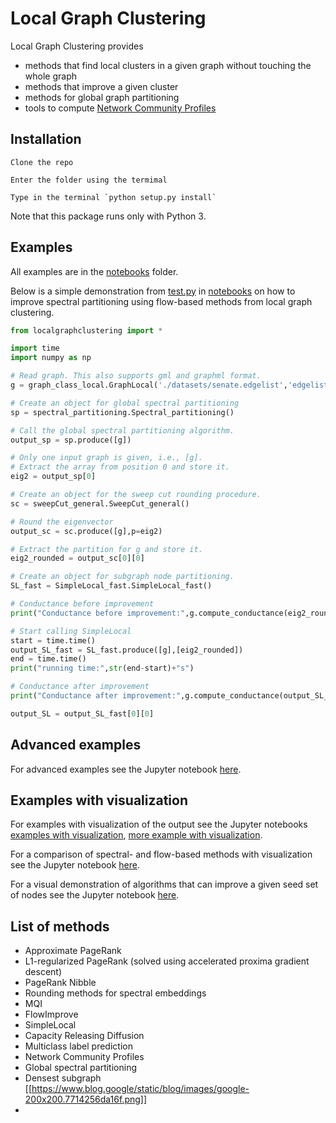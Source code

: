 # Local Graph Clustering

Local Graph Clustering provides

- methods that find local clusters in a given graph without touching the whole graph
- methods that improve a given cluster
- methods for global graph partitioning
- tools to compute [Network Community Profiles](http://www.tandfonline.com/doi/abs/10.1080/15427951.2009.10129177)

## Installation

```
Clone the repo
```
```
Enter the folder using the termimal
```
```
Type in the terminal `python setup.py install`
```
Note that this package runs only with Python 3.

## Examples

All examples are in the [notebooks](https://github.com/kfoynt/LocalGraphClustering/tree/test_branch/notebooks) folder.

Below is a simple demonstration from [test.py](https://github.com/kfoynt/LocalGraphClustering/blob/test_branch/notebooks/test.py) in [notebooks](https://github.com/kfoynt/LocalGraphClustering/tree/test_branch/notebooks) on how to improve spectral partitioning using flow-based methods from local graph clustering.

```python
from localgraphclustering import *

import time
import numpy as np

# Read graph. This also supports gml and graphml format.
g = graph_class_local.GraphLocal('./datasets/senate.edgelist','edgelist',' ')

# Create an object for global spectral partitioning
sp = spectral_partitioning.Spectral_partitioning()

# Call the global spectral partitioning algorithm.
output_sp = sp.produce([g])

# Only one input graph is given, i.e., [g].
# Extract the array from position 0 and store it.
eig2 = output_sp[0]

# Create an object for the sweep cut rounding procedure.
sc = sweepCut_general.SweepCut_general()

# Round the eigenvector
output_sc = sc.produce([g],p=eig2)

# Extract the partition for g and store it.
eig2_rounded = output_sc[0][0]

# Create an object for subgraph node partitioning.
SL_fast = SimpleLocal_fast.SimpleLocal_fast()

# Conductance before improvement
print("Conductance before improvement:",g.compute_conductance(eig2_rounded))

# Start calling SimpleLocal
start = time.time()
output_SL_fast = SL_fast.produce([g],[eig2_rounded])
end = time.time()
print("running time:",str(end-start)+"s")

# Conductance after improvement
print("Conductance after improvement:",g.compute_conductance(output_SL_fast[0][0]))

output_SL = output_SL_fast[0][0]
```

## Advanced examples

For advanced examples see the Jupyter notebook [here](https://github.com/kfoynt/LocalGraphClustering/blob/test_branch/notebooks/examples.ipynb).

## Examples with visualization

For examples with visualization of the output see the Jupyter notebooks [examples with visualization](https://github.com/kfoynt/LocalGraphClustering/blob/test_branch/notebooks/examples_with_visualization.ipynb), [more example with visualization](https://github.com/kfoynt/LocalGraphClustering/blob/test_branch/notebooks/more_examples_with_visualization.ipynb).

For a comparison of spectral- and flow-based methods with visualization see the Jupyter notebook [here](https://github.com/kfoynt/LocalGraphClustering/blob/test_branch/notebooks/spectral_vs_flow_with_visualization.ipynb).

For a visual demonstration of algorithms that can improve a given seed set of nodes see the Jupyter notebook [here](https://github.com/kfoynt/LocalGraphClustering/blob/test_branch/notebooks/improveType_algorithms_with_visualization.ipynb).

## List of methods

- Approximate PageRank
- L1-regularized PageRank (solved using accelerated proxima gradient descent)
- PageRank Nibble
- Rounding methods for spectral embeddings
- MQI
- FlowImprove
- SimpleLocal
- Capacity Releasing Diffusion
- Multiclass label prediction
- Network Community Profiles
- Global spectral partitioning
- Densest subgraph [[https://www.blog.google/static/blog/images/google-200x200.7714256da16f.png]]
-

